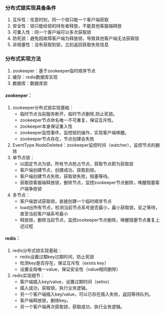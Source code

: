 ### 分布式锁实现具备条件
1. 互斥性：任意时刻，同一个锁只能一个客户端获取
2. 安全性：锁只能给锁的持有者释放，不能其他客服端释放
3. 可重入性：同一个客户端可以多次获取锁
4. 防死锁：避免因故障客户端为释放锁，导致其他客户端无法获取锁
5. 非阻塞性：没有获取到锁，立刻返回获取失败信息

### 分布式实现方法
1. zookeeper：基于zookeeper临时顺序节点
2. 缓存：redis数据库实现
3. 数据库：数据库锁

#### zookeeper：
1. zookeeper分布式锁实现基础：
    - 临时节点当前服务断开，临时节点删除,防止死锁。
    - zookeeper节点命名唯一不可重复，保证互斥性。
    - zookeeper本身保证重入性
    - zookeeper监控事件，监控锁的操作，实现客户端唤醒。
    - zookeeper节点存在，节点创建会失败
2. EventType.NodeDeleted：zookeeper监控时间（watcher），监控节点的删除
3. 单节点锁：
    - 以固定节点为锁，所有节点抢占节点，获取节点即为获取锁
    - 客户端创建节点，创建成功，获取到锁。
    - 客户端创建节点失败，获取锁失败，阻塞等待。
    - 获取锁客服端释放锁，删除节点，监控zookeeper节点删除，唤醒阻塞客户端争抢锁
4. 多节点：
    - 客户端尝试获取锁，直接创建一个临时顺序节点
    - load出所有节点，检测当前节点系号是否最小，最小获取锁，反之等待，直至当前客户端系号最小
    - 释放锁，删除当前节点，监控zookeeper节点删除，唤醒阻塞节点重复上述过程
#### redis：
1. redis分布式锁实现基础：
    - redis设置过期key过期时间，防止死锁
    - 检测key是否存在，保证互斥性（exists  key）
    - 设置全局唯一value，保证安全性（value相同删除）
2. redis实现细节：
    - 客户端插入key/value，设置过期时间（setnx）
    - 插入成功，获取锁，执行业务逻辑。
    - 另一个客户端插入key/value，可以已存在插入失败，返回等待队列。
    - 客户端释放锁，删除key。
    - 另一个客户端再次获取锁，获取成功，执行业务逻辑。





